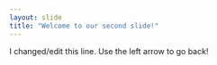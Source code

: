```yaml
---
layout: slide
title: "Welcome to our second slide!"
---
```

I changed/edit this line.
Use the left arrow to go back!

